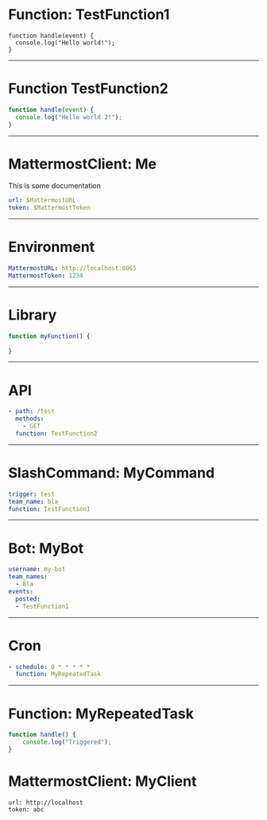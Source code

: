 # Function: TestFunction1

```
function handle(event) {
  console.log("Hello world!");
}
```

------
# Function TestFunction2

```javascript
function handle(event) {
  console.log("Hello world 2!");
}
```
---
# MattermostClient: Me
This is some documentation

```yaml
url: $MattermostURL
token: $MattermostToken
```

---
# Environment

```yaml
MattermostURL: http://localhost:8065
MattermostToken: 1234
```

---
# Library

```javascript
function myFunction() {
    
}
```

---
# API
```yaml
- path: /test
  methods:
    - GET
  function: TestFunction2
```

---
# SlashCommand: MyCommand
```yaml
trigger: test
team_name: bla
function: TestFunction1
```

---
# Bot: MyBot
```yaml
username: my-bot
team_names:
  - Bla
events:
  posted:
  - TestFunction1
```

---
# Cron
```yaml
- schedule: 0 * * * * *
  function: MyRepeatedTask
```

---
# Function: MyRepeatedTask
```javascript
function handle() {
    console.log("Triggered");
}
```

# MattermostClient: MyClient
```
url: http://localhost
token: abc
```